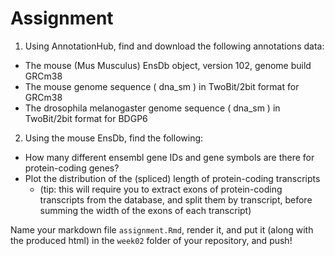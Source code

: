 # Assignment

1. Using AnnotationHub, find and download the following annotations data:       
- The mouse (Mus Musculus) EnsDb object, version 102, genome build GRCm38  
- The mouse genome sequence ( dna_sm ) in TwoBit/2bit format for GRCm38  
- The drosophila melanogaster genome sequence ( dna_sm ) in TwoBit/2bit format for BDGP6 

2. Using the mouse EnsDb, find the following: 
  - How many different ensembl gene IDs and gene symbols are there for protein-coding genes?  
  - Plot the distribution of the (spliced) length of protein-coding transcripts  
      - (tip: this will require you to extract exons of protein-coding transcripts from the database, and split them by transcript, before summing the width of the exons of each transcript)  
    
    
Name your markdown file `assignment.Rmd`, render it, and put it (along with the produced html) in the `week02` folder of your repository, and push!

